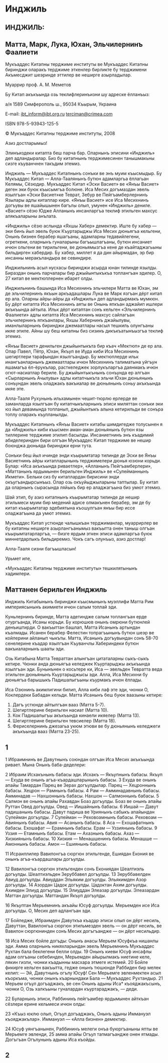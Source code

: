 # Инджиль

## ИНДЖИЛЬ:

## Матта, Марк, Лука, Юхан, Эльчилернинъ Фаалиети

Мукъаддес Китапны терджиме институты ве Мукъаддес Китапны биринджи оларакъ терджиме эткенлер бирликте бу терджимени Акъмесджит шеэринде эттилер ве неширге азырладылар. 

Муаррир проф. А. М. Меметов

Бу Китап акъкъында озь теклифлеринъизни шу адреске ёлланъыз:

а/я 1589
Симферополь ш., 95034 
Къырым, Украина 

E-mail:
ibt_inform@ibt.org.ru terciman@crimea.com

ISBN 978-5-93943-125-5

© Мукъаддес Китапны терджиме институты, 2008

Азиз достларымыз!

Элинъиздеки китапта беш парча бар. Оларнынъ эписини «Инджиль» деп адландыралар. Биз бу китапнынъ терджимесинен танышмакьны сизге къуванчнен такъдим этемиз.

Инджиль — Мукъаддес Китапнынъ сонъки ве энъ муим къысмыдыр. Бу Мукъаддес Китап — Алла-Таалянынъ бутюн адамларгьа ёллагьан Келямы, Сёзюдир. Мукъаддес Китап «Эски Васиет» ве «Янъы Васиет» деген эки буюк къысымгъа болюне. Иса Месих догъмаздан эвель язылгъан «Эски Васиет»ке Теврат, Зебур ве Пейгъамберлернинъ Язылары адлы китаплар кире. «Янъы Васиет» исе Иса Месихнинъ догъувы ве яшайышынен багълы олып, умунен «Инджиль» дениле. «Васиет» сёзю Юдже Алланынъ инсанларгъа теклиф этильген махсус алякъаларыны анълата.

«Инджиль» сёзю аслында «Яхшы Хабер» демектир. Иште бу хабер — эки бинъ йыл эвель буюк Къуртарыджы Иса Месих дюньягъа кельгени, Онынъ бизнен берабер яшагъаны, адамларны тедавийлегени, огреткени, оларнынъ гуналарыны багъышлагъаны, бутюн инсаниет ичюн ольгени ве тирильгени, ве дюньямызгъа кене де къайтаджагьыны бильдирген хабердир. Бу хабер, миллет я да дин айырмадан, эр бир инсанны меракъландыра ве севиндире.

Инджильнинъ асыл нусхасы биринджи асырда юнан тилинде язылды. Бираздан онынъ парчалары бир джыйынтыкъкъа топлангъан эдилер. О, 27 китап ве мектюплернен ибарет олды.

Инджильнинъ башында Иса Месихнинъ эльчилери Матта ве Юхан, эм де эльчилернинъ якъын аркъадашлары Лука ве Марк язгъан дёрт китап ер ала. Оларны айры-айры да «Инджиль» деп адландырмакъ мумкюн. Бу дёрт китапта Иса Месихнинъ аяты ве Онынь япкъан аджайип ишлери акъкъында айтыла. Ильк дёрт китаптан сонъ кельген «Эльчилернинъ Фаалиети» адлы китапта Иса Месихнинъ махсус сайлагъан эльчилернинъ япкъанлары, Яхшы Хабернинъ джайылувы, иманлыларнынъ биринджи джемаатлары насыл тешкиль олунгъаны икяе этиле. Айны шу беш китапны биз сизинъ дикъкъатынъызгъа теклиф этемиз.

«Янъы Васиет» денильген джыйынтыкъта бир къач «Мектюп» де ер ала. Олар Павел, Пётр, Юхан, Якъуп ве Иуда киби Иса Месихнинъ шегиртлери тарафындан язылгъандыр. Бу мектюплерде ильк инангъанларнынъ джемаатлары ичюн Месихнинъ талиматына уйгъун яшамагъа ёл-ёрукълар, расткеледжек зорлукъларгъа даянмакъ ичюн огют-насиатлар бериле. Бу джыйынтыкънынъ сонъунда ер алгъан «Сырларнынъ Ачылувы» адлы китапчыкъта эльчи Юхан дюньянынъ сонъундан эвель оладжакъ вакъиалар ве дюньянынъ соньу акъкъында икяе эте.

Алла-Тааля Рухунынъ ильхамынен чешит-тюрлю ерлерде ве заманларда язылгъан бу китапчыкъларнынъ эписи миляттан сонъки эки юз йыл девамында топланып, джыйынтыкъ алына кетирильди ве сонъра топлу оларакъ къулланылды.

Мукъаддес Китапнынъ «Янъы Васиет» китабы шимдигедже толусынен я да «Инджиль» киби къысмен аман-аман дюньянынъ бутюн язы тиллерине терджиме этилип басылды. Инсаниетнинъ энъ къадимий абиделеринден бири олгъан Мукъаддес Китап терджиме ве нешир боюнджа дюньяда биринджи ерни тута.

Сонъки беш йыл ичинде энди къырымтатар тилинде де Эски ве Янъы Васиетнинъ айры китапларынынъ терджимелери дюнья юзюни корьди. Булар: «Иса акъкъында риваетлер», «Алланынъ Пейгъамберлери», «Маттанынъ ярдымынен берильген Инджиль» ве «Сулейманнынъ Икмети». Бельки сиз бу китаплардан бирисини энди окъугъандырсынъыз. Олар озь окъуйыджыларыны таптылар. Бу китап да оларнынъ сырасында ляйыкъ бир ер аладжагъына биз умют этемиз.

Шай этип, бу азиз китапнынъ къырымтатар тилинде де нешир этильмеси муим бир медений адисе олмакънен берабер, эм де бу китап къырымтатар эдебиятына къошулгъан янъы бир иссе оладжагъына да умют этемиз.

Мукъаддес Китап устюнде чалышкъан терджиманлар, муаррирлер ве бу китапны неширге азырлангъанымыз вакъытта онен таныш олгъан къырымтатарларгъа, — бизге ярдым эткен эписи адамларгъа буюк миннетдарлыкъ бильдиремиз. Чокъ сагъ олунъыз, азиз достлар!

Алла-Тааля сизни багъышласын!

Урьмет иле,

«Мукъаддес Китапны терджиме институты» тешкилятынынъ хадимлери.

## Маттанен берильген Инджиль

Инджиль Китабынынъ биринджи къысмынынъ муэллифи Матта Рим империясынынъ акимиети ичюн салым топлай эди.

Куньлернинъ биринде, Матта адетиндже салым топлангъан ерде отургъанда, Исаны корьди. Бу корюшюв онынъ омрюни бутюнлей денъиштирди. О вакъыттан башлап, Матта Исанынъ артындан къалмады. Исанен берабер Фелестин топрагъынынъ бутюн шеэр ве койлерини айланып чыкъты. Матта, Исанынъ догъувындан сонъ 58-70 сенелерине къадар язылгъан Къуванчлы Хабериндеки бутюн вакъиаларнынъ шааты эди.

Озь Китабына Матта Тевраттан алынгъан цитаталарны сыкъ-сыкъ кетире. Чюнки анда дюньягъа келеджек Къуртарыджы акъкъында язылгъан эди. Бунынънен о косьтере ки, Иса — эвельден Тевратта веда этильген дюньянынъ Кьуртарыджысы эди. Алла, Иса Месихни бу дюньягъа барышыкъ Падишалыгъыны къурмакъ ичюн ёллады.

Иса Озюнинъ акимлигини билип, Алла киби лаф эте эди, чюнки О, Коклердеки Бабадан кельди. Матта Исанынъ беш буюк ваазыны кетире:

1. Дагъ устюнде айтылгъан вааз (Матта 5-7).
2. Шегиртлерине берильген насиат (Матта 10).
3. Кок Падишалыгъы акъкъында кинаели икяелер (Матта 13).
4. Шегиртлерине берильген тевсиелер (Матта 18).
5. Фериселернинъ джезагьа укюм этюви ве бу дюньянынъ келеджеги акъкъында вааз (Матта 23-25).

## 1

1 Ибраимнинъ ве Давутнынъ союндан олгъан Иса Месих акъкъында ривает. Мына Онынъ баба-деделери:

2 Ибраим Исхакънынъ бабасы эди. Исхакъ — Якъупнынъ бабасы. Якъуп — Ехуда ве онынъ агъа-къардашларынынъ бабасы. 3 Ехуда ве онынъ апайы Тамардан Парец ве Зерах догъулдылар. Парец — Хецроннынъ бабасы. Хецрон — Рамнынъ бабасы. 4 Рам — Амминадавнынъ бабасы. Амминадав — Нахшоннынъ бабасы. Нахшон — Салмоннынъ бабасы. 5 Салмон ве онынъ апайы Рахавдан Боаз догъулды. Боаз ве онынъ апайы Руттан Овед догъулды. Овед — Иишайнынъ бабасы. 6 Иишай — Давут падишанынъ бабасы. Давут падиша ве Уриянынъ сабыкъ апайындан Сулейман догъулды. 7 Сулейман — Реховоамнынъ бабасы. Реховоам — Авиянынъ бабасы. Авия — Асанынъ бабасы. 8 Аса — Ехошафатнынъ бабасы. Ехошафат — Ерамнынъ бабасы. Ерам — Уззиянынъ бабасы. 9 Уззия — Етамнынъ бабасы. Етам — Ахазнынъ бабасы. Ахаз — Хизкиянынъ бабасы. 10 Хизкия — Менашшенинъ бабасы. Менашше — Амоннынъ бабасы. Амон — Ешиянынъ бабасы.

11 Исраиллилер Вавилонгъа сюргюн этильгенде, Ешиядан Екония ве онынъ агъа-къардашлары догъулды.

12 Вавилонгъа сюргюн этильгенден сонъ Екониядан Шеалтиэль догъулды. Шеалтиэльден Зеруббавел догъулды. 13 Зеруббавелден Авиуд догъулды. Авиуддан Эльяким догъулды. Эльякимден Азор догъулды. 14 Азордан Цадок догъулды. Цадоктан Ахим догъулды. Ахимден Элиуд догъулды. 15 Элиуддан Элеазар догъулды. Элеазардан Маттан догъулды. Маттандан Якъуп догъулды.

16 Якъуптан Мерьемнинъ акъайы Юсуф догъулды. Мерьемден исе Иса догъулды. О, Месих деп адлангъан эди.

17 Бойледже, Ибраимден Давуткъа къадар эписи олып он дёрт несиль, Давуттан, Вавилонгьа сюргюн этильмезден эвель — он дёрт несиль, ве Вавилон сюргюнинден сонъ Месих догъгъандже — он дёрт несильдир.

18 Иса Месих бойле догъды: 
Онынъ анасы Мерьем Юсуфкъа нишанлы эди. Амма оларнынъ никяхларындан эвель Мерьемнинъ Мукъаддес Рухтан бала беклегени белли олды. 19 Онынъ киеви Юсуф инсафлы адам олгъаны себебинден, Мерьемден айырылмакъ ниетине келе, лякин гизли, чюнки къадынны масхара этмеге истемей. 20 Бойле фикирге кельген вакъытта, гедже онынъ тюшюнде Раббиден бир мелек келип:
— Эй, Давутнынъ огълу Юсуф! Сен Мерьемге эвленмектен асыл къоркъма, чюнки онынъ къарнындаки Бала — Мукъаддес Рухтандыр. 21 Мерьем огъул догъаджакъ, ве сен Онынъ адыны Иса* къояджакъсынъ, чюнки О, Озь халкъыны гуналардан къуртараджакъ, — деди.

22 Буларнынъ эписи, Раббининъ пейгъамбер ярдымынен айткъан сёзлери ерине кельмеси ичюн олды:

23 «Къыз юклю олып, Огъул догъаджакъ, 
Онынъ адыны Иммануэл къояджакълар». 
Иммануэл — «Алла бизнен» демектир. 

24 Юсуф уянгъанынен, Раббининъ мелеги онъа буюргъаныны япты ве Мерьемге эвленди, 25 амма апайы Огъул тапмагъандже онен ятмады. Догъгъан Огълунынъ адыны Иса къойды.

## 2

